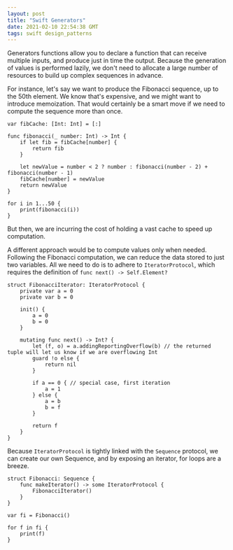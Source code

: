 ```yaml
---
layout: post
title: "Swift Generators"
date: 2021-02-10 22:54:38 GMT
tags: swift design_patterns
---
```


Generators functions allow you to declare a function that can receive multiple inputs, and produce just in time the output. Because the generation of values is performed lazily, we don't need to allocate a large number of resources to build up complex sequences in advance. 

For instance, let's say we want to produce the Fibonacci sequence, up to the 50th element. We know that's expensive, and we might want to introduce memoization. That would certainly be a smart move if we need to compute the sequence more than once. 

```
var fibCache: [Int: Int] = [:]

func fibonacci(_ number: Int) -> Int {
    if let fib = fibCache[number] {
        return fib
    }

    let newValue = number < 2 ? number : fibonacci(number - 2) + fibonacci(number - 1)
    fibCache[number] = newValue 
    return newValue
}

for i in 1...50 {
    print(fibonacci(i))
}
```

But then, we are incurring the cost of holding a vast cache to speed up computation. 

A different approach would be to compute values only when needed. Following the Fibonacci computation, we can reduce the data stored to just two variables. All we need to do is to adhere to `IteratorProtocol`, which requires the definition of `func next() -> Self.Element?`

```
struct FibonacciIterator: IteratorProtocol {
    private var a = 0
    private var b = 0

    init() {
        a = 0
        b = 0
    }

    mutating func next() -> Int? {
        let (f, o) = a.addingReportingOverflow(b) // the returned tuple will let us know if we are overflowing Int
        guard !o else {
            return nil
        }

        if a == 0 { // special case, first iteration
            a = 1
        } else {
            a = b
            b = f
        }

        return f
    }
}
```

Because `IteratorProtocol` is tightly linked with the `Sequence` protocol, we can create our own Sequence, and by exposing an iterator, for loops are a breeze.

```
struct Fibonacci: Sequence {
    func makeIterator() -> some IteratorProtocol {
        FibonacciIterator()
    }
}

var fi = Fibonacci()

for f in fi {
    print(f)
}
```